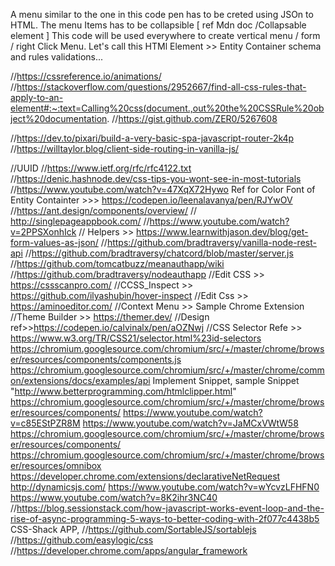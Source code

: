 A menu similar to the one in this code pen has to be creted using JSOn to HTML.
The menu Items has to be collapsible [ ref Mdn doc /Collapsable element ]
This code will be used everywhere to create vertical menu / form / right Click Menu.
Let's call this HTMl Element >> Entity Container
schema and rules validations...

//https://cssreference.io/animations/
//https://stackoverflow.com/questions/2952667/find-all-css-rules-that-apply-to-an-element#:~:text=Calling%20css(document.,out%20the%20CSSRule%20object%20documentation.
//https://gist.github.com/ZER0/5267608

//https://dev.to/pixari/build-a-very-basic-spa-javascript-router-2k4p
//https://willtaylor.blog/client-side-routing-in-vanilla-js/

//UUID
//https://www.ietf.org/rfc/rfc4122.txt
//https://denic.hashnode.dev/css-tips-you-wont-see-in-most-tutorials
//https://www.youtube.com/watch?v=47XqX72Hywo
Ref for Color Font of Entity Containter >>> https://codepen.io/leenalavanya/pen/RJYwOV
//https://ant.design/components/overview/
// http://singlepageappbook.com/
//https://www.youtube.com/watch?v=2PPSXonhIck
//  Helpers >> https://www.learnwithjason.dev/blog/get-form-values-as-json/
//https://github.com/bradtraversy/vanilla-node-rest-api
//https://github.com/bradtraversy/chatcord/blob/master/server.js
//https://github.com/tomcatbuzz/meanauthapp/wiki
//https://github.com/bradtraversy/nodeauthapp
//Edit CSS >> https://cssscanpro.com/
//CCSS_Inspect >> https://github.com/ilyashubin/hover-inspect
//Edit Css >> https://aminoeditor.com/
//Context Menu >> Sample Chrome Extension
//Theme Builder  >> https://themer.dev/
//Design ref>>https://codepen.io/calvinalx/pen/aOZNwj
//CSS Selector Refe >> https://www.w3.org/TR/CSS21/selector.html%23id-selectors
https://chromium.googlesource.com/chromium/src/+/master/chrome/browser/resources/components/components.js
https://chromium.googlesource.com/chromium/src/+/master/chrome/common/extensions/docs/examples/api
Implement Snippet, sample Snippet  "http://www.betterprogramming.com/htmlclipper.html"
https://chromium.googlesource.com/chromium/src/+/master/chrome/browser/resources/components/
https://www.youtube.com/watch?v=c85EStPZR8M
https://www.youtube.com/watch?v=JaMCxVWtW58
https://chromium.googlesource.com/chromium/src/+/master/chrome/browser/resources/components/
https://chromium.googlesource.com/chromium/src/+/master/chrome/browser/resources/omnibox
https://developer.chrome.com/extensions/declarativeNetRequest
http://dynamicsjs.com/
https://www.youtube.com/watch?v=wYcvzLFHFN0
https://www.youtube.com/watch?v=8K2ihr3NC40
//https://blog.sessionstack.com/how-javascript-works-event-loop-and-the-rise-of-async-programming-5-ways-to-better-coding-with-2f077c4438b5
CSS-Shack APP, 
//https://github.com/SortableJS/sortablejs
//https://github.com/easylogic/css
//https://developer.chrome.com/apps/angular_framework

